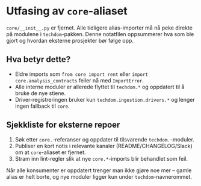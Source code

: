# Utfasing av `core`-aliaset

`core/__init__.py` er fjernet. Alle tidligere alias-importer må nå peke direkte på modulene i `techdom`-pakken. Denne notatfilen oppsummerer hva som ble gjort og hvordan eksterne prosjekter bør følge opp.

## Hva betyr dette?
- Eldre imports som `from core import rent` eller `import core.analysis_contracts` feiler nå med `ImportError`.
- Alle interne moduler er allerede flyttet til `techdom.*` og oppdatert til å bruke de nye stiene.
- Driver-registreringen bruker kun `techdom.ingestion.drivers.*` og lenger ingen fallback til `core`.

## Sjekkliste for eksterne repoer
1. Søk etter `core.`-referanser og oppdater til tilsvarende `techdom.`-moduler.
2. Publiser en kort notis i relevante kanaler (README/CHANGELOG/Slack) om at `core`-aliaset er fjernet.
3. Stram inn lint-regler slik at nye `core.*`-imports blir behandlet som feil.

Når alle konsumenter er oppdatert trenger man ikke gjøre noe mer – gamle alias er helt borte, og nye moduler ligger kun under `techdom`-navnerommet.
